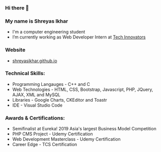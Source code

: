  ### Hi there 👋 
### My name is Shreyas Ikhar
- I'm a computer engineering student 
- I’m currently working as Web Developer Intern at [Tech Innovators](http://www.etechinnovators.com/)

<!--
**shreyasikhar/shreyasikhar** is a ✨ _special_ ✨ repository because its `README.md` (this file) appears on your GitHub profile.
-->

<!-- Here are some ideas to get you started: -->

<!-- - 🔭 I’m currently working as web developer intern
- 🌱 I’m currently learning ...
- 👯 I’m looking to collaborate on ...
- 🤔 I’m looking for help with ...
- 💬 Ask me about ...
- 📫 How to reach me: ...
- 😄 Pronouns: ...
- ⚡ Fun fact: ...
-->
### Website
- [shreyasikhar.github.io](https://shreyasikhar.github.io)

### Technical Skills:
-  Programming Langauges - C++ and C
-  Web Technologies - HTML, CSS, Bootstrap, Javascript, PHP, JQuery, AJAX, XML and MySQL 
-  Libraries - Google Charts, CKEditor and Toastr 
-  IDE - Visual Studio Code

### Awards & Certifications:
-  Semifinalist at Eureka! 2019 Asia's largest Business Model Competition 
-  PHP CMS Project - Udemy Certification 
-  Web Development Masterclass - Udemy Certification 
-  Career Edge - TCS Certification 
